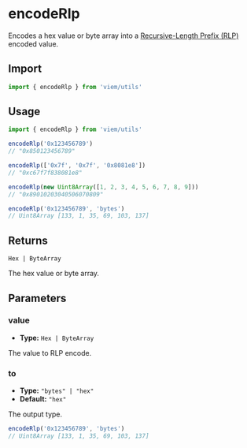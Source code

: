 # encodeRlp

Encodes a hex value or byte array into a [Recursive-Length Prefix (RLP)](https://ethereum.org/en/developers/docs/data-structures-and-encoding/rlp/enc) encoded value.

## Import

```ts
import { encodeRlp } from 'viem/utils'
```

## Usage

```ts
import { encodeRlp } from 'viem/utils'

encodeRlp('0x123456789')
// "0x850123456789"

encodeRlp(['0x7f', '0x7f', '0x8081e8'])
// "0xc67f7f838081e8"

encodeRlp(new Uint8Array([1, 2, 3, 4, 5, 6, 7, 8, 9]))
// "0x89010203040506070809"

encodeRlp('0x123456789', 'bytes')
// Uint8Array [133, 1, 35, 69, 103, 137]
```

## Returns

`Hex | ByteArray`

The hex value or byte array.

## Parameters

### value

- **Type:** `Hex | ByteArray`

The value to RLP encode.

### to

- **Type:** `"bytes" | "hex"`
- **Default:** `"hex"`

The output type.

```ts
encodeRlp('0x123456789', 'bytes')
// Uint8Array [133, 1, 35, 69, 103, 137]
```
